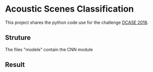 # Acoustic Scenes Classification

This project shares the python code use for the challenge [DCASE 2018](http://http://dcase.community/challenge2018/index).

## Struture
The files "modele" contain the CNN module

## Result


